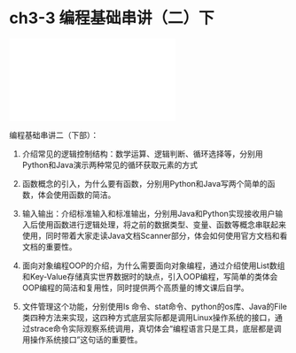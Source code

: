 # ch3-3 编程基础串讲（二）下


<div class='bilibili-video'>
<iframe class='bilibili-video-iframe' src="//player.bilibili.com/player.html?aid=638954467&bvid=BV1xY4y1r7Vv&cid=715057428&page=1&as_wide=1&high_quality=1&danmaku=1" scrolling="no" border="0" frameborder="no" framespacing="0" allowfullscreen="true"></iframe>
</div>


编程基础串讲二（下部）：


1. 介绍常见的逻辑控制结构：数学运算、逻辑判断、循环选择等，分别用Python和Java演示两种常见的循环获取元素的方式

2. 函数概念的引入，为什么要有函数，分别用Python和Java写两个简单的函数，体会使用函数的简洁。

3. 输入输出：介绍标准输入和标准输出，分别用Java和Python实现接收用户输入后使用函数进行逻辑处理，将之前的数据类型、变量、函数等概念串联起来使用，同时带着大家走读Java文档Scanner部分，体会如何使用官方文档和看文档的重要性。

4. 面向对象编程OOP的介绍，为什么需要面向对象编程，通过介绍使用List数组和Key-Value存储真实世界数据时的缺点，引入OOP编程，写简单的类体会OOP编程的简洁和复用性，同时提供两个高质量的博文课后自学。

5. 文件管理这个功能，分别使用ls 命令、stat命令、python的os库、Java的File类四种方法来实现，这四种方式底层实际都是调用Linux操作系统的接口，通过strace命令实际观察系统调用，真切体会“编程语言只是工具，底层都是调用操作系统接口”这句话的重要性。



